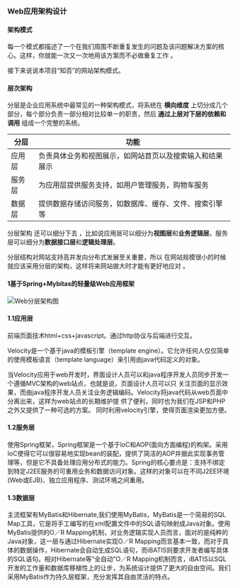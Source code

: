### Web应用架构设计

#### 架构模式

每一个模式都描述了一个在我们周围不断重复发生的问题及该问题解决方案的核心。这样，你就能一次又一次地用该方案而不必做重复工作 。

接下来说说本项目“知否”的网站架构模式。

#### 层次架构

分层是企业应用系统中最常见的一种架构模式，将系统在 **横向维度** 上切分成几个部分，每个部分负责一部分相对比较单一的职责，然后 **通过上层对下层的依赖和调用** 组成一个完整的系统。

| 分层   | 功能                           |
| ---- | ---------------------------- |
| 应用层  | 负责具体业务和视图展示，如网站首页以及搜索输入和结果展示 |
| 服务层  | 为应用层提供服务支持，如用户管理服务，购物车服务     |
| 数据层  | 提供数据存储访问服务，如数据库、缓存、文件、搜索引擎等  |

分层架构 还可以细分下去 ，比如说应用层可以细分为**视图层**和**业务逻辑层**。服务层可以细分为**数据接口层**和**逻辑处理层**。

分层结构对网站支持高并发向分布式发展至关重要，所以 在网站规模很小的时候就应该采用分层的架构，这样将来网站做大时才能有更好地应对 。

#### 1基于Spring+Mybitas的轻量级Web应用框架

![Web分层架构图](C:\Users\72703\Desktop\Web分层架构图.png)

#### 1.1应用层

前端页面技术html+css+javascript。通过http协议与后端进行交互。

Velocity是一个基于java的模板引擎（template engine）。它允许任何人仅仅简单的使用模板语言（template language）来引用由java代码定义的对象。 

当Velocity应用于web开发时，界面设计人员可以和java程序开发人员同步开发一个遵循MVC架构的web站点，也就是说，页面设计人员可以只 关注页面的显示效果，而由java程序开发人员关注业务逻辑编码。Velocity将java代码从web页面中分离出来，这样为web站点的长期维护提 供了便利，同时也为我们在JSP和PHP之外又提供了一种可选的方案。 同时利用velocity引擎，使得页面渲染更加方便。

#### 1.2服务层

使用Spring框架，Spring框架是一个基于loC和AOP(面向方面编程)的构架。采用IoC使得它可以很容易地实现bean的装配，提供了简洁的AOP并据此实现事务管理等，但是它不具备处理应用分布式的能力。Spring的核心要点是：支持不绑定到特定J2EE服务的可重用业务和数据访问对象。这样的对象可以在不同J2EE环境(Web或EJB)、独立应用程序、测试环境之间重用。

#### 1.3数据层

主流框架有MyBatis和Hibernate,我们使用MyBatis，MyBatis是一个简易的SQL Map工具，它是将手工编写的在xml配置文件中的SQL语句映射成Java对象。使用MyBatis提供的O／R Mapping机制，对业务逻辑实现人员而言，面对的是纯粹的Java对象，这一层与通过Hibernate实现O／R Mapping而言基本一致，而对于具体的数据操作，Hibernate会自动生成SQL语句，而iBATIS则要求开发者编写具体的SQL语句。相对Hibernate等“全自动”O／R Mapping机制而言，iBATIS以SQL开发的工作量和数据库移植性上的让步，为系统设计提供了更大的自由空间。我们采用MyBatis作为持久层框架，充分发挥其自由灵活的特点。

